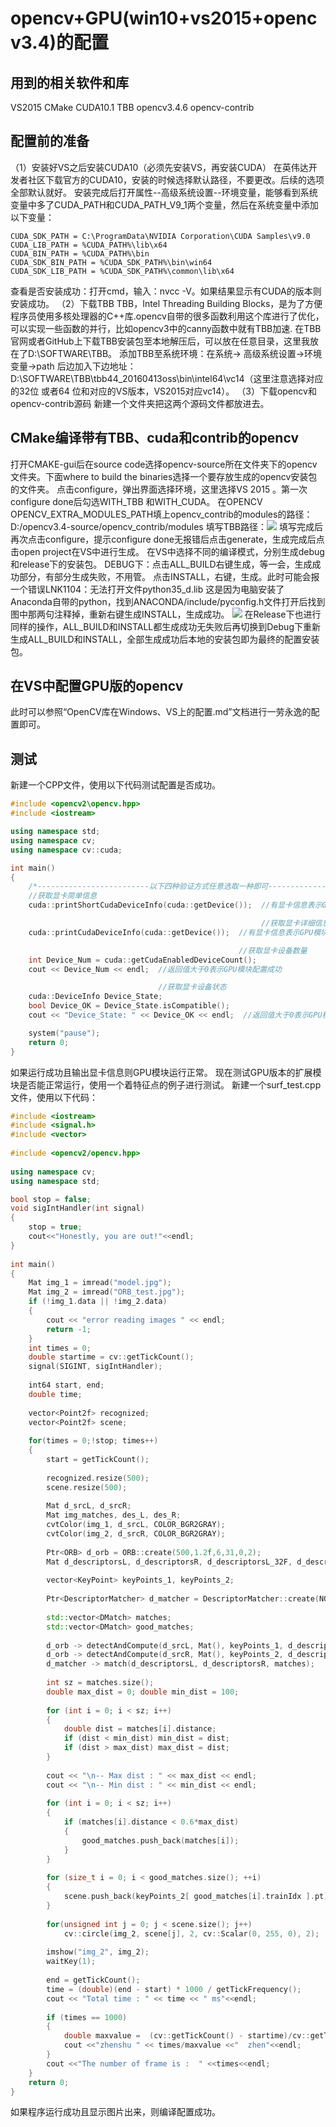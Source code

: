 # opencv+GPU(win10+vs2015+opencv3.4)的配置

## 用到的相关软件和库
VS2015<dr>
CMake<dr>
CUDA10.1<dr>
TBB<dr>
opencv3.4.6<dr>
opencv-contrib<dr>
  
## 配置前的准备
（1）安装好VS之后安装CUDA10（必须先安装VS，再安装CUDA）<dr>
在英伟达开发者社区下载官方的CUDA10，安装的时候选择默认路径，不要更改。后续的选项全部默认就好。<dr>
安装完成后打开属性--高级系统设置--环境变量，能够看到系统变量中多了CUDA_PATH和CUDA_PATH_V9_1两个变量，然后在系统变量中添加以下变量：<dr>
```
CUDA_SDK_PATH = C:\ProgramData\NVIDIA Corporation\CUDA Samples\v9.0 
CUDA_LIB_PATH = %CUDA_PATH%\lib\x64 
CUDA_BIN_PATH = %CUDA_PATH%\bin 
CUDA_SDK_BIN_PATH = %CUDA_SDK_PATH%\bin\win64 
CUDA_SDK_LIB_PATH = %CUDA_SDK_PATH%\common\lib\x64 
```
查看是否安装成功：打开cmd，输入：nvcc -V。如果结果显示有CUDA的版本则安装成功。
（2）下载TBB<dr>
TBB，Intel Threading Building Blocks，是为了方便程序员使用多核处理器的C++库.opencv自带的很多函数利用这个库进行了优化，可以实现一些函数的并行，比如opencv3中的canny函数中就有TBB加速.<dr>
在TBB官网或者GitHub上下载TBB安装包至本地解压后，可以放在任意目录，这里我放在了D:\SOFTWARE\TBB。<dr>
添加TBB至系统环境：在系统-> 高级系统设置->环境变量->path 后边加入下边地址：D:\SOFTWARE\TBB\tbb44_20160413oss\bin\intel64\vc14（这里注意选择对应的32位 或者64 位和对应的VS版本，VS2015对应vc14）。<dr>
（3）下载opencv和opencv-contrib源码<dr>
新建一个文件夹把这两个源码文件都放进去。

## CMake编译带有TBB、cuda和contrib的opencv
打开CMAKE-gui后在source code选择opencv-source所在文件夹下的opencv文件夹。下面where to build the binaries选择一个要存放生成的opencv安装包的文件夹。<dr>
点击configure，弹出界面选择环境，这里选择VS 2015 。第一次configure done后勾选WITH_TBB 和WITH_CUDA。<dr>
在OPENCV     OPENCV_EXTRA_MODULES_PATH填上opencv_contrib的modules的路径：D:/opencv3.4-source/opencv_contrib/modules   <dr>
填写TBB路径：![](https://github.com/Gumballing/image_storage/blob/main/TBB%E8%B7%AF%E5%BE%84.jpg)    <dr>
填写完成后再次点击configure，提示configure done无报错后点击generate，生成完成后点击open project在VS中进行生成。<dr>
在VS中选择不同的编译模式，分别生成debug和release下的安装包。<dr>
DEBUG下：点击ALL_BUILD右键生成，等一会，生成成功部分，有部分生成失败，不用管。<dr>
点击INSTALL，右键，生成。此时可能会报一个错误LNK1104：无法打开文件python35_d.lib<dr>
这是因为电脑安装了Anaconda自带的python，找到ANACONDA/include/pyconfig.h文件打开后找到图中那两句注释掉，重新右键生成INSTALL，生成成功。<dr>
![](https://github.com/Gumballing/image_storage/blob/main/LINK1104.png)
在Release下也进行同样的操作，ALL_BUILD和INSTALL都生成成功无失败后再切换到Debug下重新生成ALL_BUILD和INSTALL，全部生成成功后本地的安装包即为最终的配置安装包。<dr>

## 在VS中配置GPU版的opencv
此时可以参照“OpenCV库在Windows、VS上的配置.md”文档进行一劳永逸的配置即可。<dr>

## 测试
新建一个CPP文件，使用以下代码测试配置是否成功。<dr>

```cpp
#include <opencv2\opencv.hpp>
#include <iostream>

using namespace std;
using namespace cv;
using namespace cv::cuda;

int main()
{
	/*-------------------------以下四种验证方式任意选取一种即可-------------------------*/
	//获取显卡简单信息
	cuda::printShortCudaDeviceInfo(cuda::getDevice());  //有显卡信息表示GPU模块配置成功

														//获取显卡详细信息
	cuda::printCudaDeviceInfo(cuda::getDevice());  //有显卡信息表示GPU模块配置成功

												   //获取显卡设备数量
	int Device_Num = cuda::getCudaEnabledDeviceCount();
	cout << Device_Num << endl;  //返回值大于0表示GPU模块配置成功

								 //获取显卡设备状态
	cuda::DeviceInfo Device_State;
	bool Device_OK = Device_State.isCompatible();
	cout << "Device_State: " << Device_OK << endl;  //返回值大于0表示GPU模块配置成功

	system("pause");
	return 0;
}
```
如果运行成功且输出显卡信息则GPU模块运行正常。<dr>
现在测试GPU版本的扩展模块是否能正常运行，使用一个着特征点的例子进行测试。<dr>
新建一个surf_test.cpp文件，使用以下代码：<dr>
```cpp
#include <iostream>
#include <signal.h>
#include <vector>
 
#include <opencv2/opencv.hpp>
 
using namespace cv;
using namespace std;

bool stop = false;
void sigIntHandler(int signal)
{
	stop = true;
	cout<<"Honestly, you are out!"<<endl;
}
 
int main()
{
	Mat img_1 = imread("model.jpg");
	Mat img_2 = imread("ORB_test.jpg");
	if (!img_1.data || !img_2.data)
	{
		cout << "error reading images " << endl;
		return -1;
	}
	int times = 0;
	double startime = cv::getTickCount();
	signal(SIGINT, sigIntHandler);
 
	int64 start, end;
	double time;
 
	vector<Point2f> recognized;
	vector<Point2f> scene;
 
	for(times = 0;!stop; times++)
	{
		start = getTickCount();
 
		recognized.resize(500);
		scene.resize(500);
 
		Mat d_srcL, d_srcR;
		Mat img_matches, des_L, des_R;
		cvtColor(img_1, d_srcL, COLOR_BGR2GRAY);
		cvtColor(img_2, d_srcR, COLOR_BGR2GRAY);
 
		Ptr<ORB> d_orb = ORB::create(500,1.2f,6,31,0,2);
		Mat d_descriptorsL, d_descriptorsR, d_descriptorsL_32F, d_descriptorsR_32F;
 
		vector<KeyPoint> keyPoints_1, keyPoints_2;
 
		Ptr<DescriptorMatcher> d_matcher = DescriptorMatcher::create(NORM_L2);
 
		std::vector<DMatch> matches;
		std::vector<DMatch> good_matches;
 
		d_orb -> detectAndCompute(d_srcL, Mat(), keyPoints_1, d_descriptorsL);
		d_orb -> detectAndCompute(d_srcR, Mat(), keyPoints_2, d_descriptorsR);
		d_matcher -> match(d_descriptorsL, d_descriptorsR, matches);
 
		int sz = matches.size();
		double max_dist = 0; double min_dist = 100;
 
		for (int i = 0; i < sz; i++)
		{
			double dist = matches[i].distance;
			if (dist < min_dist) min_dist = dist;
			if (dist > max_dist) max_dist = dist;
		}
 
		cout << "\n-- Max dist : " << max_dist << endl;
		cout << "\n-- Min dist : " << min_dist << endl;
 
		for (int i = 0; i < sz; i++)
		{
			if (matches[i].distance < 0.6*max_dist)
			{
				good_matches.push_back(matches[i]);
			}
		}
 
		for (size_t i = 0; i < good_matches.size(); ++i)
		{
			scene.push_back(keyPoints_2[ good_matches[i].trainIdx ].pt);
		}
 
		for(unsigned int j = 0; j < scene.size(); j++)
			cv::circle(img_2, scene[j], 2, cv::Scalar(0, 255, 0), 2);
 
		imshow("img_2", img_2);
		waitKey(1);
 
		end = getTickCount();
		time = (double)(end - start) * 1000 / getTickFrequency();
		cout << "Total time : " << time << " ms"<<endl;
 
		if (times == 1000)
		{
			double maxvalue =  (cv::getTickCount() - startime)/cv::getTickFrequency();
			cout <<"zhenshu " << times/maxvalue <<"  zhen"<<endl;
		}
		cout <<"The number of frame is :  " <<times<<endl;
	}
	return 0;
}
```

如果程序运行成功且显示图片出来，则编译配置成功。<dr>

